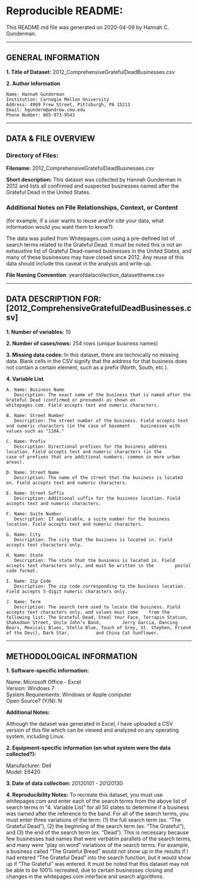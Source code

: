 # Reproducible README:

This README.md file was generated on 2020-04-09 by Hannah C. Gunderman.

-------------------
GENERAL INFORMATION
-------------------

**1. Title of Dataset:** 2012_ComprehensiveGratefulDeadBusinesses.csv

**2. Author Information**

    Name: Hannah Gunderman  
    Institution: Carnegie Mellon University
    Address: 4909 Frew Street, Pittsburgh, PA 15213
    Email: hgunderm@andrew.cmu.edu
    Phone Number: 865-973-9543

---------------------
DATA & FILE OVERVIEW
---------------------

### Directory of Files:

**Filename:** 2012_ComprehensiveGratefulDeadBusinesses.csv
   
**Short description:** This dataset was collected by Hannah Gunderman in 2012 and lists all confirmed and suspected        businesses named after the Grateful Dead in the United States.   

### Additional Notes on File Relationships, Context, or Content 
(for example, if a user wants to reuse and/or cite your data, 
what information would you want them to know?):              

The data was pulled from Whitepages.com using a pre-defined list of search terms related to the Grateful Dead. It must be noted this is not an exhaustive list of Grateful Dead-named businesses in the United States, and many of these businesses may have closed since 2012. Any reuse of this data should include this caveat in the analysis and write-up. 

**File Naming Convention**: yearofdatacollection_datasettheme.csv

-----------------------------------------
DATA DESCRIPTION FOR: [2012_ComprehensiveGratefulDeadBusinesses.csv]
-----------------------------------------

**1. Number of variables:** 10


**2. Number of cases/rows:** 254 rows (unique business names)


**3. Missing data codes:** In this dataset, there are technically no missing data. Blank cells in the CSV signify that the address for that business does not contain a certain element, such as a prefix (North, South, etc.). 


**4. Variable List**

    A. Name: Business Name
       Description: The exact name of the business that is named after the Grateful Dead (confirmed or presumed) as shown on  	     whitepages.com. Field accepts text and numeric characters. 

    B. Name: Street Number
       Description: The street number of the business. Field accepts text and numeric characters (in the case of basement 	 businesses with values such as "110A."
	
    C. Name: Prefix
       Description: Directional prefixes for the business address location. Field accepts text and numeric characters (in the     	 case of prefixes that are additional numbers, common in more urban areas). 
	
    D. Name: Street Name
       Description: The name of the street that the business is located on. Field accepts text and numeric characters.
	
    E. Name: Street Suffix
       Description: Additional suffix for the business location. Field accepts text and numeric characters. 

    F. Name: Suite Number
       Description: If applicable, a suite number for the business location. Field accepts text and numeric characters. 
	
    G. Name: City
       Description: The city that the business is located in. Field accepts text characters only. 
	
    H. Name: State
       Description: The state that the business is located in. Field accepts text characters only, and must be written in the 	     postal code format. 
	
    I. Name: Zip Code
       Description: The zip code corresponding to the business location. Field accepts 5-digit numeric characters only. 
	
    J. Name: Term
       Description: The search term used to locate the business. Field accepts text characters only, and values must come 	 from the following list: The Grateful Dead, Steal Your Face, Terrapin Station, Shakedown Street, Uncle John’s Band, 	    Jerry Garcia, Dancing Bears, Mexicali Blues, Stella Blue, Touch of Grey, St. Stephen, Friend of the Devil, Dark Star,   	   and China Cat Sunflower.

--------------------------
METHODOLOGICAL INFORMATION
--------------------------

**1. Software-specific information:**

Name: Microsoft Office - Excel  
Version: Windows 7   
System Requirements: Windows or Apple computer  
Open Source? (Y/N): N  

**Additional Notes:**

Although the dataset was generated in Excel, I have uploaded a CSV version of this file which can be viewed and analyzed on any operating system, including Linux. 

**2. Equipment-specific information (on what system were the data collected?):**  

Manufacturer: Dell  
Model: E6420  

**3. Date of data collection:** 20120101 - 20120130

**4. Reproducibility Notes:** To recreate this dataset, you must use whitepages.com and enter each of the search terms from the above list of search terms in "4. Variable List" for all 50 states to determine if a business was named after the reference to the band. For all of the search terms, you must enter three variations of the term: (1) the full search term (ex. “The Grateful Dead”), (2) the beginning of the search term (ex. “The Grateful”), and (3) the end of the search term (ex.
“Dead”). This is necessary because few businesses had names that were verbatim parallels of
the search terms, and many were “play on word” variations of the search terms. For example, a
business called “The Grateful Bread” would not show up in the results if I had entered “The
Grateful Dead” into the search function, but it would show up if “The Grateful” was entered. It must be noted that this dataset may not be able to be 100% recreated, due to certain businesses closing and changes in the whitepages.com interface and search algorithms. 





